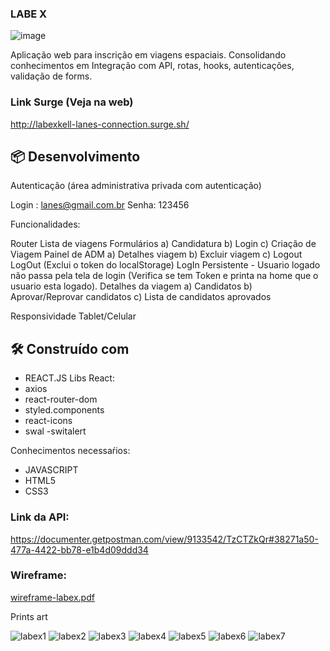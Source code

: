 ### LABE X 
![image](https://user-images.githubusercontent.com/77758983/118182940-ee45e800-b40f-11eb-8171-fc3d6d1892f5.png)

Aplicação web para inscrição em viagens espaciais. Consolidando conhecimentos em Integração com API, rotas, hooks, autenticações, validação de forms.

### Link Surge (Veja na web)
http://labexkell-lanes-connection.surge.sh/

## 📦 Desenvolvimento

Autenticação (área administrativa privada com autenticação)

Login : lanes@gmail.com.br
Senha: 123456 

Funcionalidades:

Router
Lista de viagens
Formulários
a) Candidatura
b) Login
c) Criação de Viagem
 Painel de ADM
a) Detalhes viagem
b) Excluir viagem
c) Logout
 LogOut (Exclui o token do localStorage)
 LogIn Persistente - Usuario logado não passa pela tela de login  (Verifica se tem Token e printa na home que o usuario esta logado).
 Detalhes da viagem
a) Candidatos
b) Aprovar/Reprovar candidatos
c) Lista de candidatos aprovados

 Responsividade Tablet/Celular

## 🛠️ Construído com
* REACT.JS
Libs React:
* axios
* react-router-dom
* styled.components
* react-icons
* swal -switalert

Conhecimentos necessaŕios:
* JAVASCRIPT
* HTML5
* CSS3

### Link da API:

https://documenter.getpostman.com/view/9133542/TzCTZkQr#38271a50-477a-4422-bb78-e1b4d09ddd34

### Wireframe:

[wireframe-labex.pdf](https://github.com/future4code/Kethreen-Goncalves/files/6331982/wireframe-labex.pdf)


Prints art

![labex1](https://user-images.githubusercontent.com/77758983/115157165-1c791780-a05e-11eb-8aee-636f5ae6d7bd.png)
![labex2](https://user-images.githubusercontent.com/77758983/115157167-1daa4480-a05e-11eb-9814-3d41169b7a89.png)
![labex3](https://user-images.githubusercontent.com/77758983/115157168-1daa4480-a05e-11eb-887d-86c2a55dd421.png)
![labex4](https://user-images.githubusercontent.com/77758983/115157169-1e42db00-a05e-11eb-83ff-dad9b5724468.png)
![labex5](https://user-images.githubusercontent.com/77758983/115157170-1edb7180-a05e-11eb-95ec-276263efa4ae.png)
![labex6](https://user-images.githubusercontent.com/77758983/115157171-1edb7180-a05e-11eb-92a0-1d99a02f2b6d.png)
![labex7](https://user-images.githubusercontent.com/77758983/115157173-1f740800-a05e-11eb-8cde-662f2c5c5f21.png)



